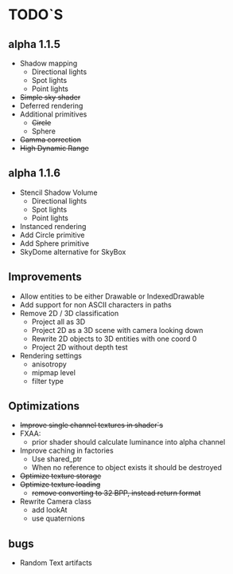 # TODO`S

## alpha 1.1.5
* Shadow mapping
  * Directional lights
  * Spot lights
  * Point lights
* ~~Simple sky shader~~
* Deferred rendering
* Additional primitives
  * ~~Circle~~
  * Sphere
* ~~Gamma correction~~
* ~~High Dynamic Range~~

## alpha 1.1.6
* Stencil Shadow Volume
  * Directional lights
  * Spot lights
  * Point lights
* Instanced rendering
* Add Circle primitive
* Add Sphere primitive
* SkyDome alternative for SkyBox

## Improvements
* Allow entities to be either Drawable or IndexedDrawable
* Add support for non ASCII characters in paths
* Remove 2D / 3D classification
  * Project all as 3D
  * Project 2D as a 3D scene with camera looking down
  * Rewrite 2D objects to 3D entities with one coord 0
  * Project 2D without depth test
* Rendering settings
  * anisotropy
  * mipmap level
  * filter type

## Optimizations
* ~~Improve single channel textures in shader`s~~
* FXAA:
  * prior shader should calculate luminance into alpha channel
* Improve caching in factories
  * Use shared_ptr
  * When no reference to object exists it should be destroyed
* ~~Optimize texture storage~~
* ~~Optimize texture loading~~
  * ~~remove converting to 32 BPP, instead return format~~
* Rewrite Camera class
  * add lookAt
  * use quaternions

## bugs
* Random Text artifacts
